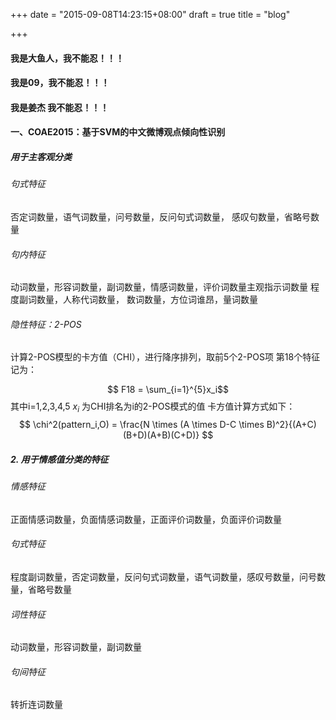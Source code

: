 +++
date = "2015-09-08T14:23:15+08:00"
draft = true
title = "blog"

+++
#### 我是大鱼人，我不能忍！！！
#### 我是09，我不能忍！！！
#### 我是姜杰 我不能忍！！！
#### 一、COAE2015：基于SVM的中文微博观点倾向性识别

##### 用于主客观分类
###### 句式特征
否定词数量，语气词数量，问号数量，反问句式词数量， 感叹句数量，省略号数量

###### 句内特征
动词数量，形容词数量，副词数量，情感词数量，评价词数量主观指示词数量
程度副词数量，人称代词数量， 数词数量，方位词谁昂，量词数量

###### 隐性特征：2-POS
计算2-POS模型的卡方值（CHI），进行降序排列，取前5个2-POS项
第18个特征记为：

$$ F18 = \sum_{i=1}^{5}x_i$$
其中i=1,2,3,4,5 $x_i$ 为CHI排名为i的2-POS模式的值
卡方值计算方式如下：
$$ \chi^2(pattern_i,O) = \frac{N \times (A \times D-C \times B)^2}{(A+C)(B+D)(A+B)(C+D)} $$


##### 2. 用于情感值分类的特征
###### 情感特征
正面情感词数量，负面情感词数量，正面评价词数量，负面评价词数量
###### 句式特征
程度副词数量，否定词数量，反问句式词数量，语气词数量，感叹号数量，问号数量，省略号数量
###### 词性特征
动词数量，形容词数量，副词数量
###### 句间特征
转折连词数量